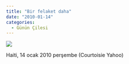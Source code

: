 ```yaml
---
title: "Bir felaket daha"
date: "2010-01-14"
categories: 
  - Günün Çilesi
---
```


![](/uploads/image/bacak.jpg)

Haiti, 14 ocak 2010 perşembe (Courtoisie Yahoo)
